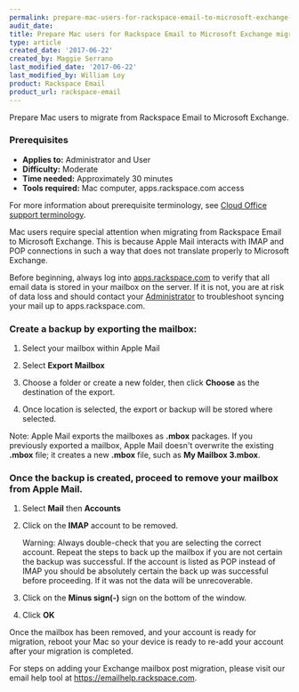 ```yaml
---
permalink: prepare-mac-users-for-rackspace-email-to-microsoft-exchange-migration/
audit_date:
title: Prepare Mac users for Rackspace Email to Microsoft Exchange migration.
type: article
created_date: '2017-06-22'
created_by: Maggie Serrano
last_modified_date: '2017-06-22'
last_modified_by: William Loy
product: Rackspace Email
product_url: rackspace-email
---
```

Prepare Mac users to migrate  from Rackspace Email to Microsoft Exchange.

### Prerequisites

- **Applies to:** Administrator and User
- **Difficulty:** Moderate
- **Time needed:** Approximately 30 minutes
- **Tools required:** Mac computer, apps.rackspace.com access

For more information about prerequisite terminology, see [Cloud Office support terminology](/how-to/cloud-office-support-terminology/).

Mac users require special attention when migrating from Rackspace Email to Microsoft Exchange. This is because Apple Mail interacts with IMAP and POP connections
in such a way that does not translate properly to Microsoft Exchange.

Before beginning, always log into [apps.rackspace.com](https://apps.rackspace.com/index.php) to verify that all email data is stored in your mailbox on the server. If it is not, you are at risk of data loss
and should contact your [Administrator](/how-to/cloud-office-support-terminology/) to troubleshoot syncing your mail up to apps.rackspace.com.

### Create a backup by exporting the mailbox:

1. Select your mailbox within Apple Mail

2.  Select **Export Mailbox**

3.  Choose a folder or create a new folder, then click **Choose** as the destination of the export.

4.  Once location is selected, the export or backup will be stored where selected.

Note: Apple Mail exports the mailboxes as **.mbox** packages. If you previously exported a mailbox, Apple Mail doesn't overwrite the existing **.mbox** file; it creates
a new **.mbox** file, such as **My Mailbox 3.mbox**.

### Once the backup is created, proceed to remove your mailbox from Apple Mail.
1. Select **Mail** then **Accounts**
2.  Click on the **IMAP** account to be removed.

    Warning: Always double-check  that you are selecting the correct account. Repeat the steps to back up the mailbox if you are not certain the backup was successful. If the account is listed as POP instead of IMAP you should be absolutely certain the back up was successful before proceeding. If it was not the data will be unrecoverable.

3.  Click on the **Minus sign(-)** sign on the bottom of the window.

4.  Click **OK**


Once the mailbox has been removed, and your account is ready for migration, reboot your Mac so your device is ready to re-add your account after your migration is completed.

For steps on adding your Exchange mailbox post migration, please visit our email help tool at https://emailhelp.rackspace.com.
